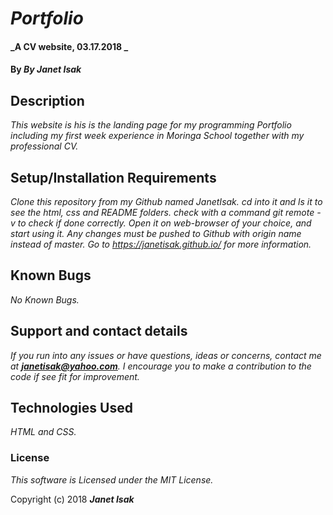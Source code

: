 # _Portfolio_

#### _A CV website, 03.17.2018 _

#### By _**By Janet Isak**_

## Description

_This website is his is the landing page for my programming Portfolio including my first week experience in Moringa School together with my professional CV._

## Setup/Installation Requirements

_Clone this repository from my Github named JanetIsak._
_cd into it and ls it to see the html, css and README folders._
_check with a command git remote -v to check if done correctly._
_Open it on web-browser of your choice, and start using it._
_Any changes must be pushed to Github with origin name instead of master._
_Go to https://janetisak.github.io/ for more information._

## Known Bugs

_No Known Bugs._

## Support and contact details

_If you run into any issues or have questions, ideas or concerns, contact me at **janetisak@yahoo.com**. I encourage you to make a contribution to the code if see fit for improvement._

## Technologies Used

_HTML and CSS._

### License

*This software is Licensed under the MIT License.*

Copyright (c) 2018 **_Janet Isak_**
